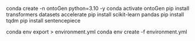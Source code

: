 conda create -n ontoGen python=3.10 -y
conda activate ontoGen
pip install transformers datasets accelerate
pip install scikit-learn pandas
pip install tqdm
pip install sentencepiece

conda env export > environment.yml
conda env create -f environment.yml